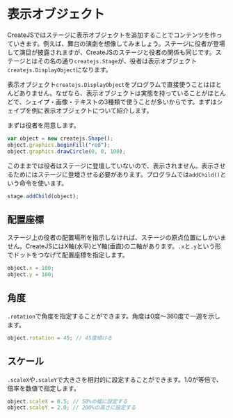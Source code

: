 # 表示オブジェクト

CreateJSではステージに表示オブジェクトを追加することでコンテンツを作っていきます。例えば、舞台の演劇を想像してみましょう。ステージに役者が登場して演目が披露されますが、CreateJSのステージと役者の関係も同じです。ステージとはその名の通り`createjs.Stage`が、役者は表示オブジェクト`createjs.DisplayObject`になります。

表示オブジェクト`createjs.DisplayObject`をプログラムで直接使うことはほとんどありません。なぜなら、表示オブジェクトは実態を持っていることがほとんどで、シェイプ・画像・テキストの3種類で使うことが多いからです。まずはシェイプを例に表示オブジェクトについて紹介します。

まずは役者を用意します。

```js
var object = new createjs.Shape();
object.graphics.beginFill("red");
object.graphics.drawCircle(0, 0, 100);
```

このままでは役者はステージに登壇していないので、表示されません。表示させるためにはステージに登壇させる必要があります。プログラムでは`addChild()`という命令を使います。

```js
stage.addChild(object);
```

## 配置座標

ステージ上の役者の配置場所を指示しなければ、ステージの原点位置にしかいません。CreateJSにはX軸(水平)とY軸(垂直)の二軸があります。`.x`と`.y`という形でドットをつなげて配置座標を指定します。

```js
object.x = 100;
object.y = 100;
```

## 角度

`.rotation`で角度を指定することができます。角度は0度〜360度で一週を示します。

```js
object.rotation = 45; // 45度傾ける
```

## スケール

`.scaleX`や`.scaleY`で大きさを相対的に設定することができます。1.0が等倍で、倍率を数値で指定します。

```js
object.scaleX = 0.5; // 50%の幅に設定する
object.scaleY = 2.0; // 200%の高さに設定する
```
